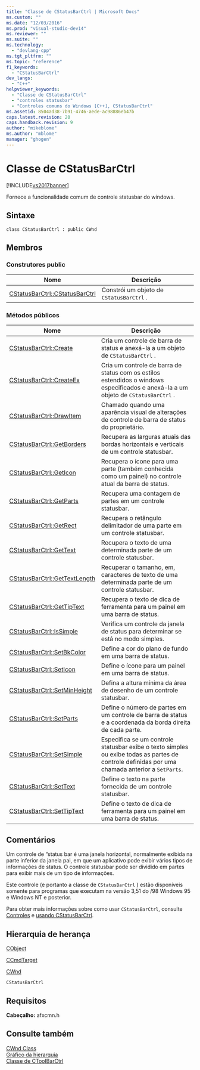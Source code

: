 ```yaml
---
title: "Classe de CStatusBarCtrl | Microsoft Docs"
ms.custom: ""
ms.date: "12/03/2016"
ms.prod: "visual-studio-dev14"
ms.reviewer: ""
ms.suite: ""
ms.technology: 
  - "devlang-cpp"
ms.tgt_pltfrm: ""
ms.topic: "reference"
f1_keywords: 
  - "CStatusBarCtrl"
dev_langs: 
  - "C++"
helpviewer_keywords: 
  - "Classe de CStatusBarCtrl"
  - "controles statusbar"
  - "Controles comuns do Windows [C++], CStatusBarCtrl"
ms.assetid: 8504ad38-7b91-4746-aede-ac98886eb47b
caps.latest.revision: 20
caps.handback.revision: 9
author: "mikeblome"
ms.author: "mblome"
manager: "ghogen"
---
```

# Classe de CStatusBarCtrl
[!INCLUDE[vs2017banner](../../assembler/inline/includes/vs2017banner.md)]

Fornece a funcionalidade comum de controle statusbar do windows.  
  
## Sintaxe  
  
```  
class CStatusBarCtrl : public CWnd  
```  
  
## Membros  
  
### Construtores public  
  
|Nome|Descrição|  
|----------|---------------|  
|[CStatusBarCtrl::CStatusBarCtrl](../Topic/CStatusBarCtrl::CStatusBarCtrl.md)|Constrói um objeto de `CStatusBarCtrl` .|  
  
### Métodos públicos  
  
|Nome|Descrição|  
|----------|---------------|  
|[CStatusBarCtrl::Create](../Topic/CStatusBarCtrl::Create.md)|Cria um controle de barra de status e anexá\-la a um objeto de `CStatusBarCtrl` .|  
|[CStatusBarCtrl::CreateEx](../Topic/CStatusBarCtrl::CreateEx.md)|Cria um controle de barra de status com os estilos estendidos o windows especificados e anexá\-la a um objeto de `CStatusBarCtrl` .|  
|[CStatusBarCtrl::DrawItem](../Topic/CStatusBarCtrl::DrawItem.md)|Chamado quando uma aparência visual de alterações de controle de barra de status do proprietário.|  
|[CStatusBarCtrl::GetBorders](../Topic/CStatusBarCtrl::GetBorders.md)|Recupera as larguras atuais das bordas horizontais e verticais de um controle statusbar.|  
|[CStatusBarCtrl::GetIcon](../Topic/CStatusBarCtrl::GetIcon.md)|Recupera o ícone para uma parte \(também conhecida como um painel\) no controle atual da barra de status.|  
|[CStatusBarCtrl::GetParts](../Topic/CStatusBarCtrl::GetParts.md)|Recupera uma contagem de partes em um controle statusbar.|  
|[CStatusBarCtrl::GetRect](../Topic/CStatusBarCtrl::GetRect.md)|Recupera o retângulo delimitador de uma parte em um controle statusbar.|  
|[CStatusBarCtrl::GetText](../Topic/CStatusBarCtrl::GetText.md)|Recupera o texto de uma determinada parte de um controle statusbar.|  
|[CStatusBarCtrl::GetTextLength](../Topic/CStatusBarCtrl::GetTextLength.md)|Recuperar o tamanho, em, caracteres de texto de uma determinada parte de um controle statusbar.|  
|[CStatusBarCtrl::GetTipText](../Topic/CStatusBarCtrl::GetTipText.md)|Recupera o texto de dica de ferramenta para um painel em uma barra de status.|  
|[CStatusBarCtrl::IsSimple](../Topic/CStatusBarCtrl::IsSimple.md)|Verifica um controle da janela de status para determinar se está no modo simples.|  
|[CStatusBarCtrl::SetBkColor](../Topic/CStatusBarCtrl::SetBkColor.md)|Define a cor do plano de fundo em uma barra de status.|  
|[CStatusBarCtrl::SetIcon](../Topic/CStatusBarCtrl::SetIcon.md)|Define o ícone para um painel em uma barra de status.|  
|[CStatusBarCtrl::SetMinHeight](../Topic/CStatusBarCtrl::SetMinHeight.md)|Defina a altura mínima da área de desenho de um controle statusbar.|  
|[CStatusBarCtrl::SetParts](../Topic/CStatusBarCtrl::SetParts.md)|Define o número de partes em um controle de barra de status e a coordenada da borda direita de cada parte.|  
|[CStatusBarCtrl::SetSimple](../Topic/CStatusBarCtrl::SetSimple.md)|Especifica se um controle statusbar exibe o texto simples ou exibe todas as partes de controle definidas por uma chamada anterior a `SetParts`.|  
|[CStatusBarCtrl::SetText](../Topic/CStatusBarCtrl::SetText.md)|Define o texto na parte fornecida de um controle statusbar.|  
|[CStatusBarCtrl::SetTipText](../Topic/CStatusBarCtrl::SetTipText.md)|Define o texto de dica de ferramenta para um painel em uma barra de status.|  
  
## Comentários  
 Um controle de “status bar é uma janela horizontal, normalmente exibida na parte inferior da janela pai, em que um aplicativo pode exibir vários tipos de informações de status.  O controle statusbar pode ser dividido em partes para exibir mais de um tipo de informações.  
  
 Este controle \(e portanto a classe de `CStatusBarCtrl` \) estão disponíveis somente para programas que executam na versão 3,51 do \/98 Windows 95 e Windows NT e posterior.  
  
 Para obter mais informações sobre como usar `CStatusBarCtrl`, consulte [Controles](../../mfc/controls-mfc.md) e [usando CStatusBarCtrl](../../mfc/using-cstatusbarctrl.md).  
  
## Hierarquia de herança  
 [CObject](../Topic/CObject%20Class.md)  
  
 [CCmdTarget](../Topic/CCmdTarget%20Class.md)  
  
 [CWnd](../Topic/CWnd%20Class.md)  
  
 `CStatusBarCtrl`  
  
## Requisitos  
 **Cabeçalho:** afxcmn.h  
  
## Consulte também  
 [CWnd Class](../Topic/CWnd%20Class.md)   
 [Gráfico da hierarquia](../../mfc/hierarchy-chart.md)   
 [Classe de CToolBarCtrl](../../mfc/reference/ctoolbarctrl-class.md)